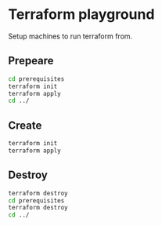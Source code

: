 # Terraform playground

Setup machines to run terraform from.

## Prepeare

```bash
cd prerequisites
terraform init
terraform apply
cd ../
```

## Create

```bash
terraform init
terraform apply
```

## Destroy

```bash
terraform destroy
cd prerequisites
terraform destroy
cd ../
```
